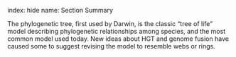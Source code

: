 index: hide
name: Section Summary

The phylogenetic tree, first used by Darwin, is the classic “tree of life” model describing phylogenetic relationships among species, and the most common model used today. New ideas about HGT and genome fusion have caused some to suggest revising the model to resemble webs or rings.
